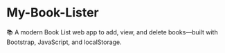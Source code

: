 # My-Book-Lister
📚 A modern Book List web app to add, view, and delete books—built with Bootstrap, JavaScript, and localStorage. 
